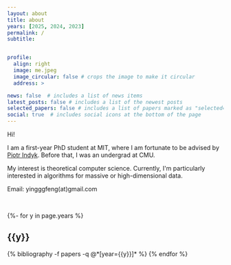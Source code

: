 ```yaml
---
layout: about
title: about
years: [2025, 2024, 2023]
permalink: /
subtitle: 


profile:
  align: right
  image: me.jpeg
  image_circular: false # crops the image to make it circular
  address: >

news: false  # includes a list of news items
latest_posts: false # includes a list of the newest posts
selected_papers: false # includes a list of papers marked as "selected={true}"
social: true  # includes social icons at the bottom of the page
---
```


Hi! 

I am a first-year PhD student at MIT, where I am fortunate to be advised by <a href='https://people.csail.mit.edu/indyk/'>Piotr Indyk</a>. Before that, I was an undergrad at CMU.

My interest is theoretical computer science. Currently, I'm particularly interested in algorithms for massive or high-dimensional data.

Email: yingggfeng(at)gmail.com


&nbsp;

<!-- _pages/publications.md -->
<div class="publications">
{%- for y in page.years %}
  <h2 class="year">{{y}}</h2>
  {% bibliography -f papers -q @*[year={{y}}]* %}
{% endfor %}

</div>